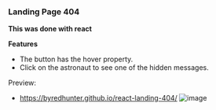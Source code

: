 ### Landing Page 404

<b>This was done with react</b>

<b>Features</b>
<ul>
  <li>The button has the hover property.</li>
  <li>Click on the astronaut to see one of the hidden messages.</li>
</ul>

Preview:
- https://byredhunter.github.io/react-landing-404/
![image](https://repository-images.githubusercontent.com/295867010/fe71ce80-f77f-11ea-85ab-963dc4775e40)
